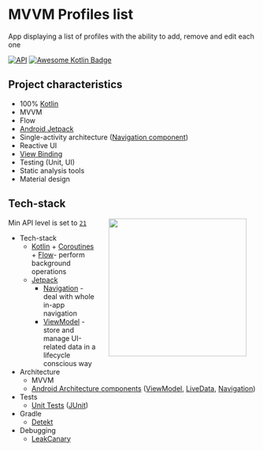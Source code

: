 # MVVM Profiles list
App displaying a list of profiles with the ability to add, remove and edit each one

[![API](https://img.shields.io/badge/API-21%2B-brightgreen.svg?style=flat)](https://android-arsenal.com/api?level=21)
[![Awesome Kotlin Badge](https://kotlin.link/awesome-kotlin.svg)](https://github.com/KotlinBy/awesome-kotlin)

## Project characteristics
* 100% [Kotlin](https://kotlinlang.org/)
* MVVM
* Flow
* [Android Jetpack](https://developer.android.com/jetpack)
* Single-activity architecture ([Navigation component](https://developer.android.com/guide/navigation/navigation-getting-started))
* Reactive UI
* [View Binding](https://developer.android.com/topic/libraries/view-binding)
* Testing (Unit, UI)
* Static analysis tools
* Material design

## Tech-stack

<img src="assets/demo-gif.gif" width="280" align="right" hspace="20">

Min API level is set to [`21`](https://android-arsenal.com/api?level=21)

* Tech-stack
    * [Kotlin](https://kotlinlang.org/) + [Coroutines](https://kotlinlang.org/docs/reference/coroutines-overview.html) + [Flow](https://kotlinlang.org/docs/reference/coroutines/flow.html)- perform background operations
    * [Jetpack](https://developer.android.com/jetpack)
        * [Navigation](https://developer.android.com/topic/libraries/architecture/navigation/) - deal with whole in-app navigation
        * [ViewModel](https://developer.android.com/topic/libraries/architecture/viewmodel) - store and manage UI-related data in a lifecycle conscious way
* Architecture
    * MVVM
    * [Android Architecture components](https://developer.android.com/topic/libraries/architecture) ([ViewModel](https://developer.android.com/topic/libraries/architecture/viewmodel), [LiveData](https://developer.android.com/topic/libraries/architecture/livedata), [Navigation](https://developer.android.com/jetpack/androidx/releases/navigation))
* Tests
    * [Unit Tests](https://en.wikipedia.org/wiki/Unit_testing) ([JUnit](https://junit.org/junit4/))
* Gradle
    * [Detekt](https://github.com/arturbosch/detekt#with-gradle)
* Debugging
   * [LeakCanary](https://github.com/square/leakcanarye)
